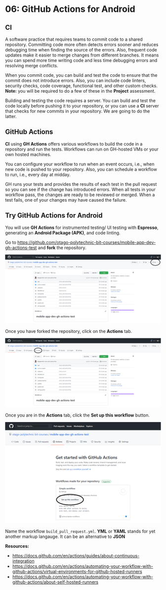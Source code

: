 # 06: GitHub Actions for Android

## CI

A software practice that requires teams to commit code to a shared repository. Committing code more often detects errors sooner and reduces debugging time when finding the source of the errors. Also, frequent code updates make it easier to merge changes from different branches. It means you can spend more time writing code and less time debugging errors and resolving merge conflicts.

When you commit code, you can build and test the code to ensure that the commit does not introduce errors. Also, you can include code linters, security checks, code coverage, functional test, and other custom checks. **Note:** you will be required to do a few of these in the **Project** assessment.

Building and testing the code requires a server. You can build and test the code locally before pushing it to your repository, or you can use a **CI** server that checks for new commits in your repository. We are going to do the latter.

## GitHub Actions

**CI** using **GH Actions** offers various workflows to build the code in a repository and run the tests. Workflows can run on GH-hosted VMs or your own hosted machines.

You can configure your workflow to run when an event occurs, i.e., when new code is pushed to your repository. Also, you can schedule a workflow to run, i.e., every day at midday.

GH runs your tests and provides the results of each test in the pull request so you can see if the change has introduced errors. When all tests in your workflow pass, the changes are ready to be reviewed or merged. When a test fails, one of your changes may have caused the failure.

## Try GitHub Actions for Android

You will use **GH Actions** for instrumented testing/ UI testing with **Espresso**, generating an **Android Package (APK)**, and code linting.

Go to https://github.com/otago-polytechnic-bit-courses/mobile-app-dev-gh-actions-test and **fork** the repository.

<img src="../resources/img/06-gh-actions-for-android/fork-repository.PNG" />

Once you have forked the repository, click on the **Actions** tab.

<img src="../resources/img/06-gh-actions-for-android/actions.PNG" />

Once you are in the **Actions** tab, click the **Set up this workflow** button.

<img src="../resources/img/06-gh-actions-for-android/setup-workflow.PNG" />

Name the workflow `build_pull_request.yml`. **YML** or **YAML** stands for yet another markup langauge. It can be an alternative to **JSON**

**Resources:** 
- https://docs.github.com/en/actions/guides/about-continuous-integration
- https://docs.github.com/en/actions/automating-your-workflow-with-github-actions/virtual-environments-for-github-hosted-runners
- https://docs.github.com/en/actions/automating-your-workflow-with-github-actions/about-self-hosted-runners
